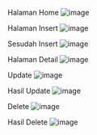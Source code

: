 Halaman Home
![image](https://github.com/user-attachments/assets/9f941c59-5321-4f73-925c-66d8ec4d1caf)

Halaman Insert
![image](https://github.com/user-attachments/assets/a2a9c549-4bdd-449b-a349-152fa8ae17b4)

Sesudah Insert
![image](https://github.com/user-attachments/assets/3b509f9d-e32c-44ca-8283-da6d6103d68b)

Halaman Detail
![image](https://github.com/user-attachments/assets/a79d0443-c3a8-4fca-b8ab-a43a52ebb906)

Update
![image](https://github.com/user-attachments/assets/250a4cf1-5eb1-4c23-ab92-a395da186a4c)

Hasil Update
![image](https://github.com/user-attachments/assets/efbf71b3-159b-4cc7-929f-c5cb420609f5)

Delete
![image](https://github.com/user-attachments/assets/80ec5817-c441-4bcb-9ab9-1a708d614ed3)

Hasil Delete
![image](https://github.com/user-attachments/assets/99842fdb-7490-4db7-8b63-fcd6ad46d226)





